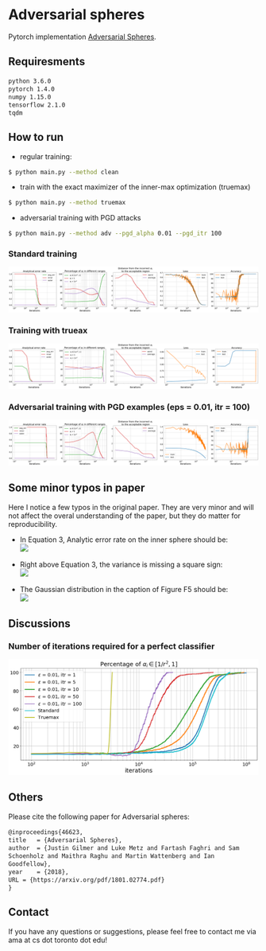 # Adversarial spheres

Pytorch implementation [Adversarial Spheres][paper-link].

## Requiresments
```
python 3.6.0
pytorch 1.4.0
numpy 1.15.0
tensorflow 2.1.0
tqdm
```

## How to run

* regular training:
```bash
$ python main.py --method clean
```

* train with the exact maximizer of the inner-max optimization (truemax)
```bash
$ python main.py --method truemax
```

* adversarial training with PGD attacks
```bash
$ python main.py --method adv --pgd_alpha 0.01 --pgd_itr 100
```

### Standard training
<img src = "assets/clean.png">

### Training with trueax 
<img src = "assets/truemax.png">

### Adversarial training with PGD examples (eps = 0.01, itr = 100)
<img src = "assets/pgd.png">

## Some minor typos in paper
Here I notice a few typos in the original paper. They are very minor and will not affect the overal understanding of the paper, but they do matter for reproducibility.
- In Equation 3, Analytic error rate on the inner sphere should be: </br>
![](https://latex.codecogs.com/gif.latex?\mathbb{P}_{x&space;\sim&space;S_{0}}\left[\sum_{i=1}^{d}&space;\alpha_{i}&space;x_{i}^{2}>1\right]&space;\approx&space;1-\Phi\left(&space;-&space;\frac{\mu}{\sigma}\right).)

- Right above Equation 3, the variance is missing a square sign: </br>
![](https://latex.codecogs.com/gif.latex?\sigma^2=2&space;\sum_{i=1}^{d}\left(\alpha_{i}-1\right)^{2}.)

- The Gaussian distribution in the caption of Figure F5 should be: </br>
![](https://latex.codecogs.com/gif.latex?N(0,&space;\frac{1}{n}).)


## Discussions

### Number of iterations required for a perfect classifier
<img src = "assets/comparison.png">

## Others
Please cite the following paper for Adversarial spheres:

```
@inproceedings{46623,
title	= {Adversarial Spheres},
author	= {Justin Gilmer and Luke Metz and Fartash Faghri and Sam Schoenholz and Maithra Raghu and Martin Wattenberg and Ian Goodfellow},
year	= {2018},
URL	= {https://arxiv.org/pdf/1801.02774.pdf}
}
```

## Contact
If you have any questions or suggestions, please feel free to contact me via ama at cs dot toronto dot edu!



[paper-link]: <https://arxiv.org/abs/1801.02774>


